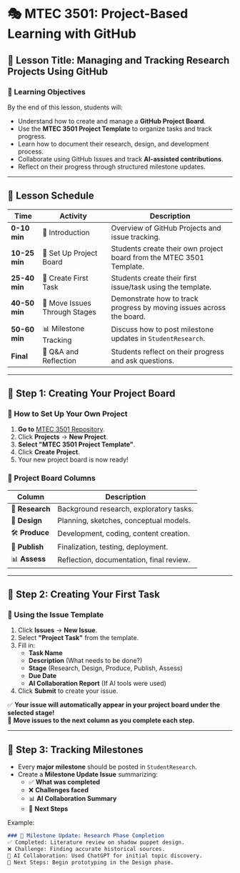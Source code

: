 # 🎭 MTEC 3501: Project-Based Learning with GitHub

## 📌 Lesson Title: Managing and Tracking Research Projects Using GitHub

### **🎯 Learning Objectives**
By the end of this lesson, students will:
- Understand how to create and manage a **GitHub Project Board**.
- Use the **MTEC 3501 Project Template** to organize tasks and track progress.
- Learn how to document their research, design, and development process.
- Collaborate using GitHub Issues and track **AI-assisted contributions**.
- Reflect on their progress through structured milestone updates.

---

## **📅 Lesson Schedule**
| **Time** | **Activity** | **Description** |
|----------|-------------|-----------------|
| **0-10 min** | 📢 Introduction | Overview of GitHub Projects and issue tracking. |
| **10-25 min** | 🔧 Set Up Project Board | Students create their own project board from the MTEC 3501 Template. |
| **25-40 min** | 📝 Create First Task | Students create their first issue/task using the template. |
| **40-50 min** | 🔄 Move Issues Through Stages | Demonstrate how to track progress by moving issues across the board. |
| **50-60 min** | 📊 Milestone Tracking | Discuss how to post milestone updates in `StudentResearch`. |
| **Final** | 🎯 Q&A and Reflection | Students reflect on their progress and ask questions. |

---

## **📌 Step 1: Creating Your Project Board**
### **🔧 How to Set Up Your Own Project**
1. **Go to** [MTEC 3501 Repository](https://github.com/EntertainmentTechnology/MTEC-3501).
2. Click **Projects** → **New Project**.
3. **Select "MTEC 3501 Project Template"**.
4. Click **Create Project**.
5. Your new project board is now ready!

### **📂 Project Board Columns**
| **Column** | **Description** |
|------------|---------------|
| 📖 **Research** | Background research, exploratory tasks. |
| 🎨 **Design** | Planning, sketches, conceptual models. |
| 🛠️ **Produce** | Development, coding, content creation. |
| 🚀 **Publish** | Finalization, testing, deployment. |
| 📊 **Assess** | Reflection, documentation, final review. |

---

## **📌 Step 2: Creating Your First Task**
### **📝 Using the Issue Template**
1. Click **Issues** → **New Issue**.
2. Select **"Project Task"** from the template.
3. Fill in:
   - **Task Name**
   - **Description** (What needs to be done?)
   - **Stage** (Research, Design, Produce, Publish, Assess)
   - **Due Date**
   - **AI Collaboration Report** (If AI tools were used)
4. Click **Submit** to create your issue.

✅ **Your issue will automatically appear in your project board under the selected stage!**  
🔄 **Move issues to the next column as you complete each step.**

---

## **📌 Step 3: Tracking Milestones**
- Every **major milestone** should be posted in `StudentResearch`.
- Create a **Milestone Update Issue** summarizing:
  - ✅ **What was completed**
  - ❌ **Challenges faced**
  - 📊 **AI Collaboration Summary**
  - 🔄 **Next Steps**

Example:
```md
### 🚀 Milestone Update: Research Phase Completion
✅ Completed: Literature review on shadow puppet design.  
❌ Challenge: Finding accurate historical sources.  
🤖 AI Collaboration: Used ChatGPT for initial topic discovery.  
🔄 Next Steps: Begin prototyping in the Design phase.  
